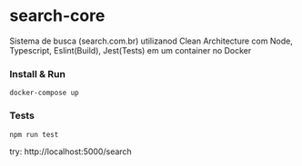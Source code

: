# search-core
Sistema de busca (search.com.br) utilizanod Clean Architecture com Node, Typescript, Eslint(Build), Jest(Tests) em um container no Docker

### Install & Run
```
docker-compose up
```
### Tests
```
npm run test
```

try: http://localhost:5000/search